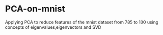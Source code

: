 # PCA-on-mnist
Applying PCA to reduce features of the mnist dataset from 785 to 100 using concepts of eigenvalues,eigenvectors and SVD
